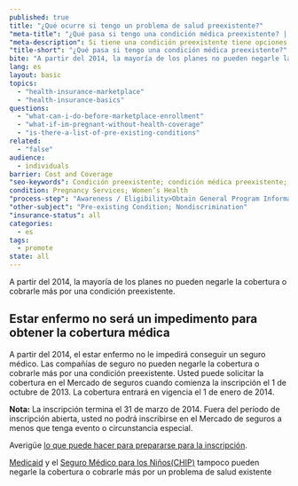 ```yaml
---
published: true
title: "¿Qué ocurre si tengo un problema de salud preexistente?"
"meta-title": "¿Qué pasa si tengo una condición médica preexistente? | CuidadoDeSalud.gov"
"meta-description": Si tiene una condición preexistente tiene opciones bajo la nueva ley de atención médica Obamacare. Visite Healthcare.gov para obtener el mejor seguro médico posible
"title-short": "¿Qué pasa si tengo una condición médica preexistente?"
bite: "A partir del 2014, la mayoría de los planes no pueden negarle la cobertura o cobrarle más por una condición preexistente. "
lang: es
layout: basic
topics: 
  - "health-insurance-marketplace"
  - "health-insurance-basics"
questions: 
  - "what-can-i-do-before-marketplace-enrollment"
  - "what-if-im-pregnant-without-health-coverage"
  - "is-there-a-list-of-pre-existing-conditions"
related: 
  - "false"
audience: 
  - individuals
barrier: Cost and Coverage
"seo-keywords": Condición preexistente; condición médica preexistente; mercado de seguros médicos
condition: Pregnancy Services; Women’s Health
"process-step": "Awareness / Eligibility>Obtain General Program Information"
"other-subject": "Pre-existing Condition; Nondiscrimination"
"insurance-status": all
categories: 
  - es
tags: 
  - promote
state: all
---
```


A partir del 2014, la mayoría de los planes no pueden negarle la cobertura o cobrarle más por una condición preexistente. 

## Estar enfermo no será un impedimento para obtener la cobertura médica
A partir del 2014, el estar enfermo no le impedirá conseguir un seguro médico. Las compañías de seguro no pueden negarle la cobertura o cobrarle más por una condición preexistente. Usted puede solicitar la cobertura en el Mercado de seguros cuando comienza la inscripción el 1 de octubre de 2013. La cobertura entrará en vigencia el 1 de enero de 2014. 

**Nota:** La inscripción termina el 31 de marzo de 2014. Fuera del período de inscripción abierta, usted no podrá inscribirse en el Mercado de seguros a menos que tenga evento o circunstancia especial.

Averigüe [lo que puede hacer para prepararse para la inscripción](/es/how-can-i-get-ready-to-enroll-in-the-marketplace).

[Medicaid](/es/do-i-qualify-for-medicaid) y el [Seguro Médico para los Niños(CHIP)](/es/are-my-children-eligible-for-chip) tampoco pueden negarle la cobertura o cobrarle más por un problema de salud existente
